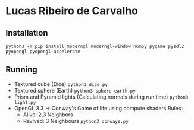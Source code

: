 Lucas Ribeiro de Carvalho
======

Installation
------

`python3 -m pip install moderngl moderngl-window numpy pygame pysdl2 pyopengl pyopengl-accelerate`

Running
------
+ Textured cube (Dice)
  `python3 dice.py`
+ Textured sphere (Earth)
  `python3 sphere-earth.py`
+ Prism and Pyramid lights (Calculating normals during run time)
  `python3 light.py`
+ OpenGL 3.3 -> Conway's Game of life using compute shaders 
    Rules:
  * Alive: 2,3 Neighbors
  * Revived: 3 Neighbours
  `python3 conways.py`